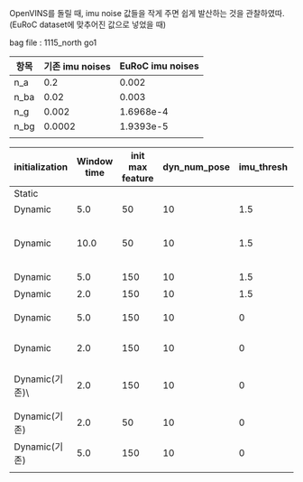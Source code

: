 OpenVINS를 돌릴 때, imu noise 값들을 작게 주면 쉽게 발산하는 것을 관찰하였따. 
(EuRoC dataset에 맞추어진 값으로 넣었을 때)

bag file : 1115_north go1 

| 항목   | 기존 imu noises | EuRoC imu noises |
| ---- | ------------- | ---------------- |
| n_a  | 0.2           | 0.002<br>        |
| n_ba | 0.02          | 0.003<br>        |
| n_g  | 0.002         | 1.6968e-4        |
| n_bg | 0.0002        | 1.9393e-5        |
|      |               |                  |

| initialization | Window time | init max feature | dyn_num_pose | imu_thresh | 결과                            |     |
| -------------- | ----------- | ---------------- | ------------ | ---------- | ----------------------------- | --- |
| Static         |             |                  |              |            |                               |     |
| Dynamic        | 5.0         | 50               | 10           | 1.5        | 발산                            |     |
| Dynamic        | 10.0        | 50               | 10           | 1.5        | 발산 / eigenvalue not full rank |     |
| Dynamic        | 5.0         | 150              | 10           | 1.5        | 발산<br>                        |     |
| Dynamic        | 2.0         | 150              | 10           | 1.5        | 발산<br>                        |     |
| Dynamic        | 5.0         | 150              | 10           | 0          | **수렴 but 오차가 큼**              |     |
| Dynamic        | 2.0         | 150              | 10           | 0          | 발산  / 오차 큰 수렴                 |     |
| Dynamic(기존)\   | 2.0         | 150              | 10           | 0          | 수렴, 오차도 좀 있음. / 제일따봉          |     |
| Dynamic(기존)    | 2.0         | 50               | 10           | 0          | 우주 발산                         |     |
| Dynamic(기존)    | 5.0         | 150              | 10           | 0          | 수렴, 제일 괜찮음.                   |     |
|                |             |                  |              |            |                               |     |
